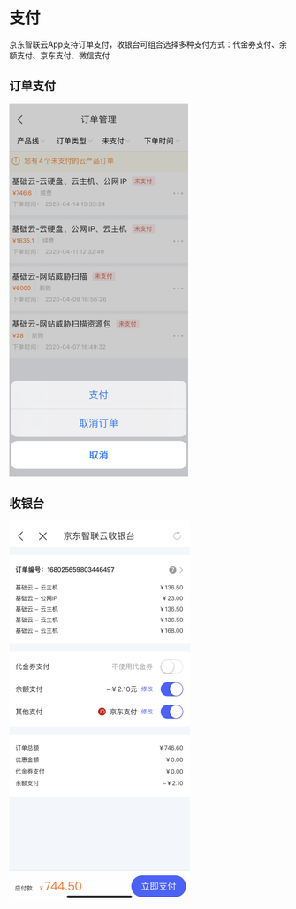 # 支付
京东智联云App支持订单支付，收银台可组合选择多种支付方式：代金券支付、余额支付、京东支付、微信支付

## 订单支付

![](../../../../image/JdcloudApp/订单操作.png)
## 收银台

![](../../../../image/JdcloudApp/收银台.png)
